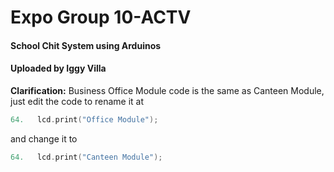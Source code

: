 # Expo Group 10-ACTV

#### School Chit System using Arduinos

#### Uploaded by Iggy Villa 


**Clarification:**
Business Office Module code is the same as Canteen Module, just edit the code to rename it at 
```c++
64.   lcd.print("Office Module");
```
and change it to
```c++
64.   lcd.print("Canteen Module");
```
